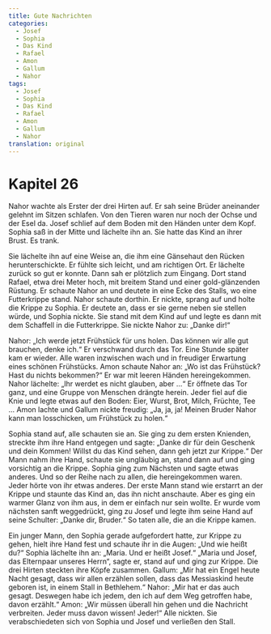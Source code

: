 ```yaml
---
title: Gute Nachrichten
categories:
  - Josef
  - Sophia
  - Das Kind
  - Rafael
  - Amon
  - Gallum
  - Nahor
tags:
  - Josef
  - Sophia
  - Das Kind
  - Rafael
  - Amon
  - Gallum
  - Nahor
translation: original
---
```


# Kapitel 26

Nahor wachte als Erster der drei Hirten auf.
Er sah seine Brüder aneinander gelehnt im Sitzen schlafen.
Von den Tieren waren nur noch der Ochse und der Esel da.
Josef schlief auf dem Boden mit den Händen unter dem Kopf.
Sophia saß in der Mitte und lächelte ihn an.
Sie hatte das Kind an ihrer Brust.
Es trank.

Sie lächelte ihn auf eine Weise an, die ihm eine Gänsehaut den Rücken herunterschickte.
Er fühlte sich leicht, und am richtigen Ort.
Er lächelte zurück so gut er konnte.
Dann sah er plötzlich zum Eingang.
Dort stand Rafael, etwa drei Meter hoch, mit breitem Stand und einer gold-glänzenden Rüstung.
Er schaute Nahor an und deutete in eine Ecke des Stalls, wo eine Futterkrippe stand.
Nahor schaute dorthin.
Er nickte, sprang auf und holte die Krippe zu Sophia.
Er deutete an, dass er sie gerne neben sie stellen würde, und Sophia nickte.
Sie stand mit dem Kind auf und legte es dann mit dem Schaffell in die Futterkrippe.
Sie nickte Nahor zu: „Danke dir!“

Nahor: „Ich werde jetzt Frühstück für uns holen.
Das können wir alle gut brauchen, denke ich.“
Er verschwand durch das Tor.
Eine Stunde später kam er wieder.
Alle waren inzwischen wach und in freudiger Erwartung eines schönen Frühstücks.
Amon schaute Nahor an: „Wo ist das Frühstück?
Hast du nichts bekommen?“
Er war mit leeren Händen hereingekommen.
Nahor lächelte: „Ihr werdet es nicht glauben, aber ...“
Er öffnete das Tor ganz, und eine Gruppe von Menschen drängte herein.
Jeder fiel auf die Knie und legte etwas auf den Boden: Eier, Wurst, Brot, Milch, Früchte, Tee ...
Amon lachte und Gallum nickte freudig: „Ja, ja, ja!
Meinen Bruder Nahor kann man losschicken, um Frühstück zu holen.“

Sophia stand auf, alle schauten sie an.
Sie ging zu dem ersten Knienden, streckte ihm ihre Hand entgegen und sagte: „Danke dir für dein Geschenk und dein Kommen!
Willst du das Kind sehen, dann geh jetzt zur Krippe.“
Der Mann nahm ihre Hand, schaute sie ungläubig an, stand dann auf und ging vorsichtig an die Krippe.
Sophia ging zum Nächsten und sagte etwas anderes.
Und so der Reihe nach zu allen, die hereingekommen waren.
Jeder hörte von ihr etwas anderes.
Der erste Mann stand wie erstarrt an der Krippe und staunte das Kind an, das ihn nicht anschaute.
Aber es ging ein warmer Glanz von ihm aus, in dem er einfach nur sein wollte.
Er wurde vom nächsten sanft weggedrückt, ging zu Josef und legte ihm seine Hand auf seine Schulter: „Danke dir, Bruder.“
So taten alle, die an die Krippe kamen.

Ein junger Mann, den Sophia gerade aufgefordert hatte, zur Krippe zu gehen, hielt ihre Hand fest und schaute ihr in die Augen: „Und wie heißt du?“
Sophia lächelte ihn an: „Maria.
Und er heißt Josef.“
„Maria und Josef, das Elternpaar unseres Herrn“, sagte er, stand auf und ging zur Krippe.
Die drei Hirten steckten ihre Köpfe zusammen.
Gallum: „Mir hat ein Engel heute Nacht gesagt, dass wir allen erzählen sollen, dass das Messiaskind heute geboren ist, in einem Stall in Bethlehem.“
Nahor: „Mir hat er das auch gesagt.
Deswegen habe ich jedem, den ich auf dem Weg getroffen habe, davon erzählt.“
Amon: „Wir müssen überall hin gehen und die Nachricht verbreiten.
Jeder muss davon wissen!
Jeder!“
Alle nickten.
Sie verabschiedeten sich von Sophia und Josef und verließen den Stall.
